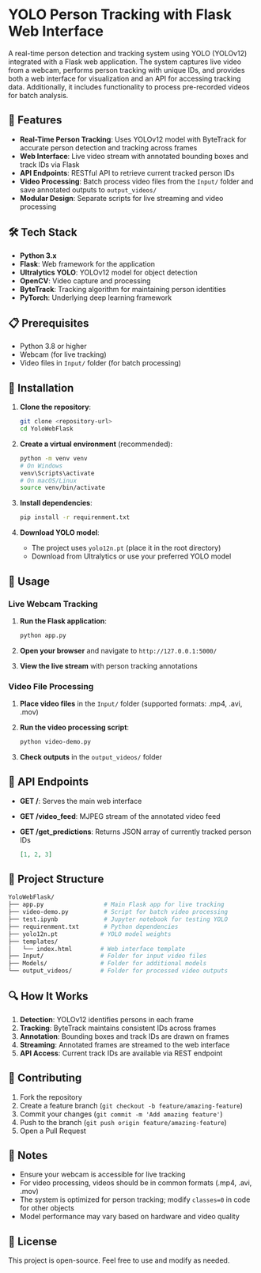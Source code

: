 # YOLO Person Tracking with Flask Web Interface

A real-time person detection and tracking system using YOLO (YOLOv12) integrated with a Flask web application. The system captures live video from a webcam, performs person tracking with unique IDs, and provides both a web interface for visualization and an API for accessing tracking data. Additionally, it includes functionality to process pre-recorded videos for batch analysis.

## 🚀 Features

- **Real-Time Person Tracking**: Uses YOLOv12 model with ByteTrack for accurate person detection and tracking across frames
- **Web Interface**: Live video stream with annotated bounding boxes and track IDs via Flask
- **API Endpoints**: RESTful API to retrieve current tracked person IDs
- **Video Processing**: Batch process video files from the `Input/` folder and save annotated outputs to `output_videos/`
- **Modular Design**: Separate scripts for live streaming and video processing

## 🛠️ Tech Stack

- **Python 3.x**
- **Flask**: Web framework for the application
- **Ultralytics YOLO**: YOLOv12 model for object detection
- **OpenCV**: Video capture and processing
- **ByteTrack**: Tracking algorithm for maintaining person identities
- **PyTorch**: Underlying deep learning framework

## 📋 Prerequisites

- Python 3.8 or higher
- Webcam (for live tracking)
- Video files in `Input/` folder (for batch processing)

## 🔧 Installation

1. **Clone the repository**:

   ```bash
   git clone <repository-url>
   cd YoloWebFlask
   ```

2. **Create a virtual environment** (recommended):

   ```bash
   python -m venv venv
   # On Windows
   venv\Scripts\activate
   # On macOS/Linux
   source venv/bin/activate
   ```

3. **Install dependencies**:

   ```bash
   pip install -r requirenment.txt
   ```

4. **Download YOLO model**:
   - The project uses `yolo12n.pt` (place it in the root directory)
   - Download from Ultralytics or use your preferred YOLO model

## 🎯 Usage

### Live Webcam Tracking

1. **Run the Flask application**:

   ```bash
   python app.py
   ```

2. **Open your browser** and navigate to `http://127.0.0.1:5000/`

3. **View the live stream** with person tracking annotations

### Video File Processing

1. **Place video files** in the `Input/` folder (supported formats: .mp4, .avi, .mov)

2. **Run the video processing script**:

   ```bash
   python video-demo.py
   ```

3. **Check outputs** in the `output_videos/` folder

## 📡 API Endpoints

- **GET /**: Serves the main web interface
- **GET /video_feed**: MJPEG stream of the annotated video feed
- **GET /get_predictions**: Returns JSON array of currently tracked person IDs

  ```json
  [1, 2, 3]
  ```

## 📁 Project Structure

```bash
YoloWebFlask/
├── app.py                 # Main Flask app for live tracking
├── video-demo.py          # Script for batch video processing
├── test.ipynb             # Jupyter notebook for testing YOLO
├── requirenment.txt       # Python dependencies
├── yolo12n.pt            # YOLO model weights
├── templates/
│   └── index.html        # Web interface template
├── Input/                # Folder for input video files
├── Models/               # Folder for additional models
└── output_videos/        # Folder for processed video outputs
```

## 🔍 How It Works

1. **Detection**: YOLOv12 identifies persons in each frame
2. **Tracking**: ByteTrack maintains consistent IDs across frames
3. **Annotation**: Bounding boxes and track IDs are drawn on frames
4. **Streaming**: Annotated frames are streamed to the web interface
5. **API Access**: Current track IDs are available via REST endpoint

## 🤝 Contributing

1. Fork the repository
2. Create a feature branch (`git checkout -b feature/amazing-feature`)
3. Commit your changes (`git commit -m 'Add amazing feature'`)
4. Push to the branch (`git push origin feature/amazing-feature`)
5. Open a Pull Request

## 📝 Notes

- Ensure your webcam is accessible for live tracking
- For video processing, videos should be in common formats (.mp4, .avi, .mov)
- The system is optimized for person tracking; modify `classes=0` in code for other objects
- Model performance may vary based on hardware and video quality

## 📄 License

This project is open-source. Feel free to use and modify as needed.
